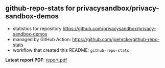 ## github-repo-stats for privacysandbox/privacy-sandbox-demos

- statistics for repository https://github.com/privacysandbox/privacy-sandbox-demos
- managed by GitHub Action: https://github.com/jgehrcke/github-repo-stats
- workflow that created this README: `github-repo-stats`

**Latest report PDF**: [report.pdf](https://github.com/privacysandbox/privacy-sandbox-demos/raw/github-repo-stats/privacysandbox/privacy-sandbox-demos/latest-report/report.pdf)

